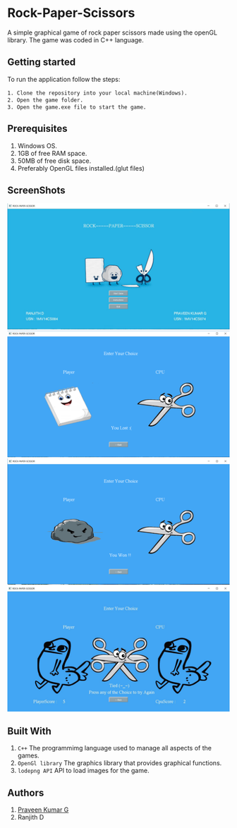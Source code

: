 # Rock-Paper-Scissors
A simple graphical game of rock paper scissors made using the openGL library. The game was coded in C++ language.

## Getting started 
To run the application follow the steps:

	1. Clone the repository into your local machine(Windows).
	2. Open the game folder.
	3. Open the game.exe file to start the game. 

## Prerequisites
1. Windows OS.
2. 1GB of free RAM space.
3. 50MB of free disk space. 
4. Preferably OpenGL files installed.(glut files)

## ScreenShots

<img src="ScreenShots/MainMenu.bmp">

<img src="ScreenShots/PlayExample1.bmp">

<img src="ScreenShots/PlayExample2.bmp">

<img src="ScreenShots/Tie.bmp">

## Built With

1. `C++` The programmimg language used to manage all aspects of the games.
2. `OpenGl library` The graphics library that provides graphical functions.
3. `lodepng API` API to load images for the game.

## Authors
 1. [Praveen Kumar G](https://github.com/aquiline)
 2. Ranjith D



